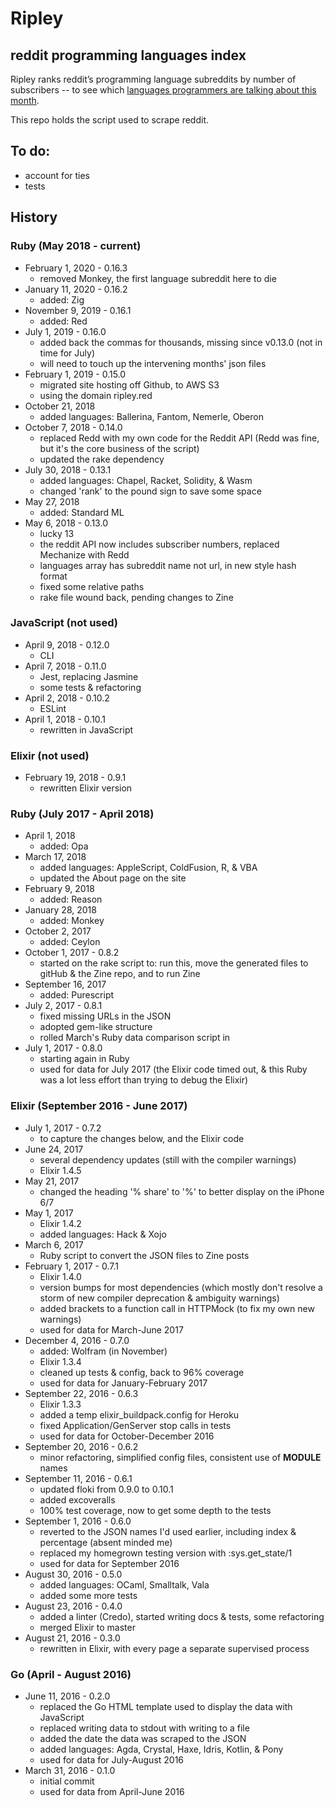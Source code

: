 # Ripley

## reddit programming languages index

Ripley ranks reddit’s programming language subreddits by number of subscribers -- to see which [languages programmers are talking about this month][site].

This repo holds the script used to scrape reddit.

## To do:

- account for ties
- tests

## History

### Ruby (May 2018 - current)

- February 1, 2020 - 0.16.3
  - removed Monkey, the first language subreddit here to die
- January 11, 2020 - 0.16.2
  - added: Zig
- November 9, 2019 - 0.16.1
  - added: Red
- July 1, 2019 - 0.16.0
  - added back the commas for thousands, missing since v0.13.0 (not in time for July)
  - will need to touch up the intervening months' json files
- February 1, 2019 - 0.15.0
  - migrated site hosting off Github, to AWS S3
  - using the domain ripley.red
- October 21, 2018
  - added languages: Ballerina, Fantom, Nemerle, Oberon
- October 7, 2018 - 0.14.0
  - replaced Redd with my own code for the Reddit API (Redd was fine, but it's the core business of the script)
  - updated the rake dependency
- July 30, 2018 - 0.13.1
  - added languages: Chapel, Racket, Solidity, & Wasm
  - changed 'rank' to the pound sign to save some space
- May 27, 2018
  - added: Standard ML
- May 6, 2018 - 0.13.0
  - lucky 13
  - the reddit API now includes subscriber numbers, replaced Mechanize with Redd
  - languages array has subreddit name not url, in new style hash format
  - fixed some relative paths
  - rake file wound back, pending changes to Zine

### JavaScript (not used)

- April 9, 2018 - 0.12.0
  - CLI
- April 7, 2018 - 0.11.0
  - Jest, replacing Jasmine
  - some tests & refactoring
- April 2, 2018 - 0.10.2
  - ESLint
- April 1, 2018 - 0.10.1
  - rewritten in JavaScript

### Elixir (not used)

- February 19, 2018 - 0.9.1
  - rewritten Elixir version

### Ruby (July 2017 - April 2018)

- April 1, 2018
  - added: Opa
- March 17, 2018
  - added languages: AppleScript, ColdFusion, R, & VBA
  - updated the About page on the site
- February 9, 2018
  - added: Reason
- January 28, 2018
  - added: Monkey
- October 2, 2017
  - added: Ceylon
- October 1, 2017 - 0.8.2
  - started on the rake script to: run this, move the generated files to gitHub & the Zine repo, and to run Zine
- September 16, 2017
  - added: Purescript
- July 2, 2017 - 0.8.1
  - fixed missing URLs in the JSON
  - adopted gem-like structure
  - rolled March's Ruby data comparison script in
- July 1, 2017 - 0.8.0
  - starting again in Ruby
  - used for data for July 2017 (the Elixir code timed out, & this Ruby was a lot less effort than trying to debug the Elixir)

### Elixir (September 2016 - June 2017)

- July 1, 2017 - 0.7.2
  - to capture the changes below, and the Elixir code
- June 24, 2017
  - several dependency updates (still with the compiler warnings)
  - Elixir 1.4.5
- May 21, 2017
  - changed the heading '% share' to '%' to better display on the iPhone 6/7
- May 1, 2017
  - Elixir 1.4.2
  - added languages: Hack & Xojo
- March 6, 2017
  - Ruby script to convert the JSON files to Zine posts
- February 1, 2017 - 0.7.1
  - Elixir 1.4.0
  - version bumps for most dependencies (which mostly don't resolve a storm of new compiler deprecation & ambiguity warnings)
  - added brackets to a function call in HTTPMock (to fix my own new warnings)
  - used for data for March-June 2017
- December 4, 2016 - 0.7.0
  - added: Wolfram (in November)
  - Elixir 1.3.4
  - cleaned up tests & config, back to 96% coverage
  - used for data for January-February 2017
- September 22, 2016 - 0.6.3
  - Elixir 1.3.3
  - added a temp elixir_buildpack.config for Heroku
  - fixed Application/GenServer stop calls in tests
  - used for data for October-December 2016
- September 20, 2016 - 0.6.2
  - minor refactoring, simplified config files, consistent use of **MODULE** names
- September 11, 2016 - 0.6.1
  - updated floki from 0.9.0 to 0.10.1
  - added excoveralls
  - 100% test coverage, now to get some depth to the tests
- September 1, 2016 - 0.6.0
  - reverted to the JSON names I'd used earlier, including index & percentage (absent minded me)
  - replaced my homegrown testing version with :sys.get_state/1
  - used for data for September 2016
- August 30, 2016 - 0.5.0
  - added languages: OCaml, Smalltalk, Vala
  - added some more tests
- August 23, 2016 - 0.4.0
  - added a linter (Credo), started writing docs & tests, some refactoring
  - merged Elixir to master
- August 21, 2016 - 0.3.0
  - rewritten in Elixir, with every page a separate supervised process

### Go (April - August 2016)

- June 11, 2016 - 0.2.0
  - replaced the Go HTML template used to display the data with JavaScript
  - replaced writing data to stdout with writing to a file
  - added the date the data was scraped to the JSON
  - added languages: Agda, Crystal, Haxe, Idris, Kotlin, & Pony
  - used for data for July-August 2016
- March 31, 2016 - 0.1.0
  - initial commit
  - used for data from April-June 2016

[site]: https://ripley.red/
[exsite]: http://mikekreuzer.github.io/Ripley/
